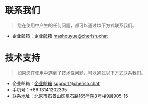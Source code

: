 # 联系我们

> 您在使用中产生的任何问题，都可以通过以下方式联系我们。

- 企业邮箱：[企业邮箱](mailto:mashouyue@cherish.chat) mashouyue@cherish.chat


# 技术支持

> 如果您在使用中遇到了技术性问题，可以通过以下方式联系我们。

- 企业邮箱：[企业邮箱](mailto:support@cherish.chat) support@cherish.chat
- 手机号：+86 13141202335
- 联系地址：北京市石景山区阜石路165号院3号楼9层905-15
